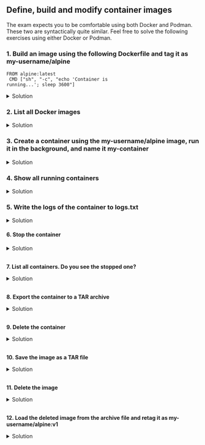 ## Define, build and modify container images

The exam expects you to be comfortable using both Docker and Podman. These two are syntactically quite similar. Feel free to solve the following exercises using either Docker or Podman. <br>

### 1. Build an image using the following Dockerfile and tag it as my-username/alpine

<code>FROM alpine:latest <br>
CMD ["sh", "-c", "echo 'Container is running...'; sleep 3600"]</code>

<details><summary>Solution</summary>
<p>

Create a Dockerfile that contains the code above, then run the following command:

```bash
docker build -t my-username/alpine .
```

</p>
</details>

### 2. List all Docker images

<details><summary>Solution</summary>
<p>

```bash
docker image list
```

</p>
</details>


### 3. Create a container using the my-username/alpine image, run it in the background, and name it my-container

<details><summary>Solution</summary>
<p>

```bash
docker run -d --name=my-container my-username/alpine:latest
```

</p>
</details>

### 4. Show all running containers

<details><summary>Solution</summary>
<p>

```bash
docker ps
```

</p>
</details>

### 5. Write the logs of the container to logs.txt

<details><summary>Solution</summary>
<p>

```bash
docker logs my-container > logs.txt
```

</p>
</details>

#### 6. Stop the container

<details><summary>Solution</summary>
<p>

```bash
docker stop my-container
```

</p>
</details>
<br>

**7. List all containers. Do you see the stopped one?**

<details><summary>Solution</summary>
<p>

```bash
docker ps -a
```

</p>
</details>
<br>

**8. Export the container to a TAR archive**

<details><summary>Solution</summary>
<p>

```bash
docker export my-container > my-container.tar
```

</p>
</details>
<br>

**9. Delete the container**

<details><summary>Solution</summary>
<p>

```bash
docker rm my-container
```

</p>
</details>
<br>

**10. Save the image as a TAR file**

<details><summary>Solution</summary>
<p>

```bash
docker save my-username/alpine:latest > my-image.tar
```

</p>
</details>
<br>

**11. Delete the image**

<details><summary>Solution</summary>
<p>

```bash
docker image rm my-username/alpine:latest
```

</p>
</details>
<br>

**12. Load the deleted image from the archive file and retag it as my-username/alpine:v1**

<details><summary>Solution</summary>
<p>

```bash
docker load < my-image.tar
docker tag my-username/alpine:latest my-username/alpine:v1
docker image list
```

</p>
</details>
<br>
